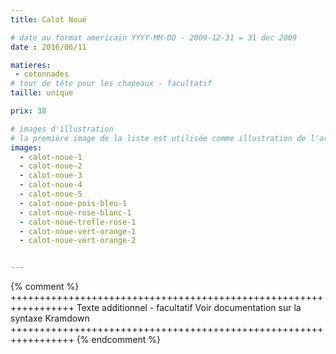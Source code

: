 ```yaml
---
title: Calot Noué

# date au format americain YYYY-MM-DD - 2009-12-31 = 31 dec 2009
date : 2016/06/11

matieres:
 - cotonnades
# tour de tête pour les chapeaux - facultatif
taille: unique

prix: 38

# images d'illustration
# la première image de la liste est utilisée comme illustration de l'article dans les pages de listing.
images:
  - calot-noue-1
  - calot-noue-2
  - calot-noue-3
  - calot-noue-4
  - calot-noue-5
  - calot-noue-pois-bleu-1
  - calot-noue-rose-blanc-1
  - calot-noue-trefle-rose-1
  - calot-noue-vert-orange-1
  - calot-noue-vert-orange-2


---
```

{% comment %} +++++++++++++++++++++++++++++++++++++++++++++++++++++++++++++++++
              Texte additionnel - facultatif
              Voir documentation sur la syntaxe Kramdown
+++++++++++++++++++++++++++++++++++++++++++++++++++++++++++++++++ {% endcomment %}
